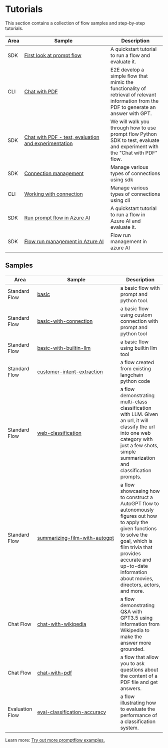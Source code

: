 # Tutorials

This section contains a collection of flow samples and step-by-step tutorials.

|Area|<div style="width:250px">Sample</div>|Description|
|--|--|--|
|SDK|[First look at prompt flow](https://github.com/microsoft/promptflow/blob/main/examples/tutorials/get-started/quickstart.ipynb)| A quickstart tutorial to run a flow and evaluate it.
|CLI|[Chat with PDF](https://github.com/microsoft/promptflow/blob/main/examples/tutorials/e2e-development/chat-with-pdf.md)| E2E develop a simple flow that mimic the functionality of retrieval of relevant information from the PDF to generate an answer with GPT.
|SDK|[Chat with PDF - test, evaluation and experimentation](https://github.com/microsoft/promptflow/blob/main/examples/flows/chat/chat-with-pdf/chat-with-pdf.ipynb)| We will walk you through how to use prompt flow Python SDK to test, evaluate and experiment with the "Chat with PDF" flow.
|SDK|[Connection management](https://github.com/microsoft/promptflow/blob/main/examples/connections/connection.ipynb)| Manage various types of connections using sdk
|CLI|[Working with connection](https://github.com/microsoft/promptflow/blob/main/examples/connections/README.md)| Manage various types of connections using cli
|SDK|[Run prompt flow in Azure AI](https://github.com/microsoft/promptflow/blob/main/examples/tutorials/get-started/quickstart-azure.ipynb)| A quickstart tutorial to run a flow in Azure AI and evaluate it.
|SDK|[Flow run management in Azure AI](https://github.com/microsoft/promptflow/blob/main/examples/tutorials/run-management/cloud-run-management.ipynb)| Flow run management in azure AI


## Samples

|Area|<div style="width:250px">Sample</div>|Description|
|--|--|--|
|Standard Flow|[basic](https://github.com/microsoft/promptflow/tree/main/examples/flows/standard/basic)| a basic flow with prompt and python tool.
|Standard Flow|[basic-with-connection](https://github.com/microsoft/promptflow/tree/main/examples/flows/standard/basic-with-connection)| a basic flow using custom connection with prompt and python tool
|Standard Flow|[basic-with-builtin-llm](https://github.com/microsoft/promptflow/tree/main/examples/flows/standard/basic-with-builtin-llm)| a basic flow using builtin llm tool
|Standard Flow|[customer-intent-extraction](https://github.com/microsoft/promptflow/tree/main/examples/flows/standard/customer-intent-extraction)| a flow created from existing langchain python code
|Standard Flow|[web-classification](https://github.com/microsoft/promptflow/tree/main/examples/flows/standard/web-classification)| a flow demonstrating multi-class classification with LLM. Given an url, it will classify the url into one web category with just a few shots, simple summarization and classification prompts.
|Standard Flow|[summarizing-film-with-autogpt](https://github.com/microsoft/promptflow/tree/main/examples/flows/standard/summarizing-film-with-autogpt)| a flow showcasing how to construct a AutoGPT flow to autonomously figures out how to apply the given functions to solve the goal, which is film trivia that provides accurate and up-to-date information about movies, directors, actors, and more.
|Chat Flow|[chat-with-wikipedia](https://github.com/microsoft/promptflow/tree/main/examples/flows/chat/chat-with-wikipedia)| a flow demonstrating Q&A with GPT3.5 using information from Wikipedia to make the answer more grounded. 
|Chat Flow|[chat-with-pdf](https://github.com/microsoft/promptflow/tree/main/examples/flows/chat/chat-with-pdf)| a flow that allow you to ask questions about the content of a PDF file and get answers. 
|Evaluation Flow|[eval-classification-accuracy](https://github.com/microsoft/promptflow/tree/main/examples/flows/evaluation/eval-classification-accuracy)| a flow illustrating how to evaluate the performance of a classification system.

Learn more:  [Try out more promptflow examples.](https://github.com/microsoft/promptflow/tree/main/examples)


